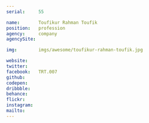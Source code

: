 ```yaml
---
serial:     55

name:       Toufikur Rahman Toufik
position:   profession
agency:     company
agencySite:

img:        imgs/awesome/toufikur-rahman-toufik.jpg

website:    
twitter:    
facebook:   TRT.007
github:     
codepen:    
dribbble:   
behance:    
flickr:     
instagram:  
mailto:     
---
```

